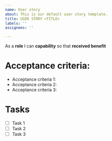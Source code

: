 ```yaml
---
name: User story
about: This is our default user story template.
title: USER STORY <TITLE>
labels: ''
assignees: ''

---
```


As a **role** I can **capability** so that  **received benefit**

# Acceptance criteria:

* Acceptance criteria 1:
* Acceptance criteria 2:
* Acceptance criteria 3:

# Tasks

- [ ] Task 1
- [ ] Task 2
- [ ] Task 3
